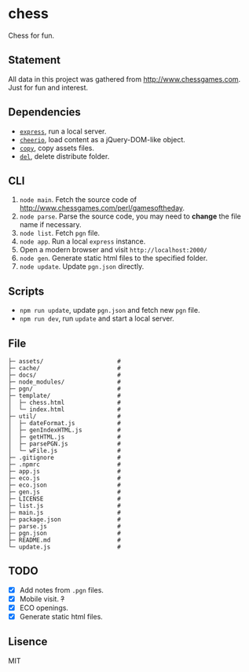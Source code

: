 # chess

Chess for fun.

## Statement

All data in this project was gathered from <http://www.chessgames.com>. Just for fun and interest.

## Dependencies

- [`express`](https://expressjs.com), run a local server.
- [`cheerio`](https://cheerio.js.org/), load content as a jQuery-DOM-like object.
- [`copy`](https://github.com/jonschlinkert/copy), copy assets files.
- [`del`](https://github.com/sindresorhus/del), delete distribute folder.

## CLI

1. `node main`. Fetch the source code of <http://www.chessgames.com/perl/gamesoftheday>.
2. `node parse`. Parse the source code, you may need to **change** the file name if necessary.
3. `node list`. Fetch `pgn` file.
4. `node app`. Run a local `express` instance.
5. Open a modern browser and visit `http://localhost:2000/`
6. `node gen`. Generate static html files to the specified folder.
7. `node update`. Update `pgn.json` directly.

## Scripts

- `npm run update`, update `pgn.json` and fetch new `pgn` file.
- `npm run dev`, run `update` and start a local server.

## File

```
├─ assets/                     #
├─ cache/                      #
├─ docs/                       #
├─ node_modules/               #
├─ pgn/                        #
├─ template/                   #
│  ├─ chess.html               #
│  └─ index.html               #
├─ util/                       #
│  ├─ dateFormat.js            #
│  ├─ genIndexHTML.js          #
│  ├─ getHTML.js               #
│  ├─ parsePGN.js              #
│  └─ wFile.js                 #
├─ .gitignore                  #
├─ .npmrc                      #
├─ app.js                      #
├─ eco.js                      #
├─ eco.json                    #
├─ gen.js                      #
├─ LICENSE                     #
├─ list.js                     #
├─ main.js                     #
├─ package.json                #
├─ parse.js                    #
├─ pgn.json                    #
├─ README.md                   #
└─ update.js                   #
```

## TODO

- [x] Add notes from `.pgn` files.
- [x] Mobile visit. ~~?~~
- [x] ECO openings.
- [x] Generate static html files.

## Lisence

MIT
